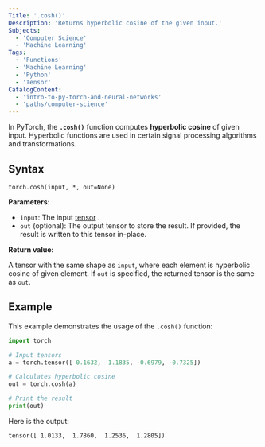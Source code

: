 ```yaml
---
Title: '.cosh()'
Description: 'Returns hyperbolic cosine of the given input.'
Subjects:
  - 'Computer Science'
  - 'Machine Learning'
Tags:
  - 'Functions'
  - 'Machine Learning'
  - 'Python'
  - 'Tensor'
CatalogContent:
  - 'intro-to-py-torch-and-neural-networks'
  - 'paths/computer-science'
---
```


In PyTorch, the **`.cosh()`** function computes **hyperbolic cosine** of given input. Hyperbolic functions are used in certain signal processing algorithms and transformations.

## Syntax

```pseudo
torch.cosh(input, *, out=None)
```

**Parameters:**

- `input`: The input [tensor](https://www.codecademy.com/resources/docs/pytorch/tensors) .
- `out` (optional): The output tensor to store the result. If provided, the result is written to this tensor in-place.

**Return value:**

A tensor with the same shape as `input`, where each element is hyperbolic cosine of given element. If `out` is specified, the returned tensor is the same as `out`.

## Example

This example demonstrates the usage of the `.cosh()` function:

```py
import torch

# Input tensors
a = torch.tensor([ 0.1632,  1.1835, -0.6979, -0.7325])

# Calculates hyperbolic cosine
out = torch.cosh(a)

# Print the result
print(out)
```

Here is the output:

```shell
tensor([ 1.0133,  1.7860,  1.2536,  1.2805])
```
